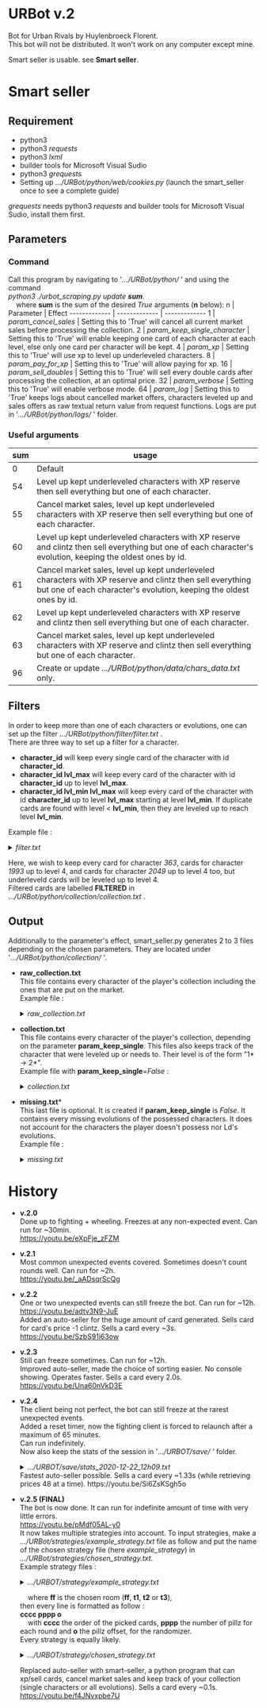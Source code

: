 # URBot v.2
Bot for Urban Rivals by Huylenbroeck Florent.  
This bot will not be distributed. It won't work on any computer except mine.  
  
Smart seller is usable. see **Smart seller**.
  
# Smart seller
## Requirement ##
- python3
- python3  *requests*
- python3  *lxml*
- builder tools for Microsoft Visual Sudio
- python3  *grequests*  
- Setting up *.../URBot/python/web/cookies.py* (launch the smart_seller once to see a complete guide)  

*grequests* needs python3 *requests* and builder tools for Microsoft Visual Sudio, install them first.  
## Parameters ##
### Command ###
Call this program by navigating to '*.../URBot/python/* ' and using the command  
*python3 ./urbot_scraping.py update **sum***.  
&nbsp;&nbsp;&nbsp;&nbsp;where **sum** is the sum of the desired *True* arguments (**n** below):
n  | Parameter | Effect
------------- | ------------- | -------------
 1 | *param_cancel_sales* | Setting this to 'True' will cancel all current market sales before processing the collection.
 2 | *param_keep_single_character* | Setting this to 'True' will enable keeping one card of each character at each level, else only one card per character will be kept.
 4 | *param_xp* | Setting this to 'True' will use xp to level up underleveled characters.
 8 | *param_pay_for_xp* | Setting this to 'True' will allow paying for xp.
 16 | *param_sell_doubles* | Setting this to 'True' will sell every double cards after processing the collection, at an optimal price.
 32 | *param_verbose* | Setting this to 'True' will enable verbose mode.
 64 | *param_log* | Setting this to 'True' keeps logs about cancelled market offers, characters leveled up and sales offers as raw textual return value from request functions. Logs are put in '*.../URBot/python/logs/* ' folder.
### Useful arguments ###
sum  | usage  
------------- | -------------
0 | Default
54 | Level up kept underleveled characters with XP reserve then sell everything but one of each character.
55 | Cancel market sales, level up kept underleveled characters with XP reserve then sell everything but one of each character.
60 | Level up kept underleveled characters with XP reserve and clintz then sell everything but one of each character's evolution, keeping the oldest ones by id.
61 | Cancel market sales, level up kept underleveled characters with XP reserve and clintz then sell everything but one of each character's evolution, keeping the oldest ones by id.
62 | Level up kept underleveled characters with XP reserve and clintz then sell everything but one of each character.
63 | Cancel market sales, level up kept underleveled characters with XP reserve and clintz then sell everything but one of each character.
96 | Create or update *.../URBot/python/data/chars_data.txt* only.  
## Filters ##
In order to keep more than one of each characters or evolutions, one can set up the filter *.../URBot/python/filter/filter.txt* .  
There are three way to set up a filter for a character.  
- **character_id** will keep every single card of the character with id **character_id**.  
- **character_id lvl_max** will keep every card of the character with id **character_id** up to level **lvl_max**.  
- **character_id lvl_min lvl_max** will keep every card of the character with id **character_id** up to level **lvl_max** starting at level **lvl_min**. If duplicate cards are found with level < **lvl_min**, then they are leveled up to reach level **lvl_min**.   

Example file :  
  <details>  
    <summary><i>filter.txt</i></summary>
    
      363  
      1993 4  
      2049 4 4  
  </details>  
  
Here, we wish to keep every card for character *363*, cards for character *1993* up to level 4, and cards for character *2049* up to level 4 too, but underleveld cards will be leveled up to level 4.  
Filtered cards are labelled **FILTERED** in *.../URBot/python/collection/collection.txt* .  
## Output ##
Additionally to the parameter's effect, smart_seller.py generates 2 to 3 files depending on the chosen parameters. They are located under '*.../URBot/python/collection/* '.
- **raw_collection.txt**  
This file contains every character of the player's collection including the ones that are put on the market.  
Example file :
  <details>
    <summary><i>raw_collection.txt</i></summary>

        123 Natrang (x3) 1*-3*  
            616551985 1*  
            616719940 2*  
            129544906 3*  
        124 Sai_San (x4) 1*-4*  
            618514010 1*  
            622856929 2*  
            623232901 3*  
            425765630 4*  
        125 Tatane (x3) 1*-3*  
            615869020 1*  
            622662152 2*  
            170485662 3*  
        126 Nanook (x3) 1*-3*  
            619323141 1*  
            620587122 2*  
            9616941 3*  
        127 Akiko (x3) 1*-3*  
            612725422 1*  
            ...  
            616675942 2*  
        2051 Kola (x2) 1*-4*  
            624165264 1*  
            616559394 4*  
        2052 Gerdah (x4) 2*-5*  
            623219351 2*  
            624242421 3*  
            624165253 4*  
            622159315 5*  
        2053 Jakobs (x2) 1*-3*  
            623215595 1*  
            622160696 3*  
        2054 Matheo (x3) 1*-3*  
            623219356 1*  
            624165283 2*  
            622155128 3*  
        2055 Superpaquito (x2) 1*-4*  
            624165261 1*  
            622161676 4*  
        2056 El_D10S (x1) 3*-5*  
            625715329 5*  
  </details>

- **collection.txt**  
This file contains every character of the player's collection, depending on the parameter **param_keep_single**.
This files also keeps track of the character that were leveled up or needs to. Their level is of the form "1* -> 2*".  
Example file with **param_keep_single**=*False* :
  <details>
    <summary><i>collection.txt</i></summary>

        123 616551985 Natrang 1*  
        123 616719940 Natrang 2*  
        123 129544906 Natrang 3*  
        124 618514010 Sai_San 1*  
        124 622856929 Sai_San 2*  
        124 623232901 Sai_San 3*  
        124 425765630 Sai_San 4*  
        125 615869020 Tatane 1*  
        125 622662152 Tatane 2*  
        125 170485662 Tatane 3*  
        126 619323141 Nanook 1*  
        126 620587122 Nanook 2*  
        126 9616941 Nanook 3*  
        127 612725422 Akiko 1*  
        127 618547639 Akiko 1* -> 2*  
        127 432385009 Akiko 3*  
        128 622898813 Berserkgirl_Cr 1*  
        128 519421601 Berserkgirl_Cr 3*  
        129 615952306 Pino 1*  
        129 433507838 Pino 2*  
        ...  
        2048 616290277 Lom 2*  
        2049 622155131 El_Cascabel 3*  
        2049 624165249 El_Cascabel 4*  
        2049 624152364 El_Cascabel 4* FILTERED
        2049 623456984 El_Cascabel 4* FILTERED
        2049 616644292 El_Cascabel 5*  
        2050 623219354 Drivel 1*  
        2050 616675942 Drivel 2*  
        2051 624165264 Kola 1*  
        2051 616559394 Kola 4*  
        2052 623219351 Gerdah 2*  
        2052 624242421 Gerdah 3*  
        2052 624165253 Gerdah 1* -> 4*  
        2052 622159315 Gerdah 5*  
        2053 623215595 Jakobs 1*  
        2053 622160696 Jakobs 3*  
        2054 623219356 Matheo 1*  
        2054 624165283 Matheo 2*  
        2054 622155128 Matheo 3*  
        2055 624165261 Superpaquito 1*  
        2055 622161676 Superpaquito 4*  
        2056 625715329 El_D10S 5*  
  </details>

- **missing.txt***  
This last file is optional. It is created if **param_keep_single** is *False*. It contains every missing evolutions of the possessed characters. It does not account for the characters the player doesn't possess nor Ld's evolutions.  
Example file :  
  <details>
    <summary><i>missing.txt</i></summary>

      128 Berserkgirl_Cr 2*  
      158 Shawoman_Cr 2*  
      160 Yayoi_Cr 2*  
      162 Rass_Cr 2*  
      166 Zatman_Cr 1*  
      166 Zatman_Cr 2*  
      168 Armanda_Mt 1*  
      168 Armanda_Mt 2*  
      172 Ratanah_Mt 1*  
      172 Ratanah_Mt 2*  
      172 Ratanah_Mt 3*  
      182 Jackie_Cr 2*  
      182 Jackie_Cr 3*  
      187 Vermyn_N 2*  
      189 Lyse_Teria_Mt 1*  
      189 Lyse_Teria_Mt 2*  
      190 Vickie_Cr 2*  
      190 Vickie_Cr 3*  
      195 Lao_Cr 3*  
      195 Lao_Cr 4*  
      ...  
      2026 Palamu 3*  
      2026 Palamu 4*  
      2029 Timbo_K 3*  
      2029 Timbo_K 4*  
      2036 Glaxo 3*  
      2036 Glaxo 4*  
      2037 Miss_Denna 2*  
      2039 Edmund 1*  
      2041 Zinzinxxt 2*  
      2041 Zinzinxxt 3*  
      2043 C-Ortez 3*  
      2044 Banzai 2*  
      2046 Divus 1*  
      2046 Divus 2*  
      2051 Kola 2*  
      2051 Kola 3*  
      2053 Jakobs 2*  
      2055 Superpaquito 2*  
      2055 Superpaquito 3*  
      2056 El_D10S 3*  
      2056 El_D10S 4*  
  </details>

# History
- **v.2.0**  
Done up to fighting + wheeling. Freezes at any non-expected event. Can run for ~30min.  
https://youtu.be/eXpFje_zFZM  
  
- **v.2.1**  
Most common unexpected events covered. Sometimes doesn't count rounds well. Can run for ~2h.  
https://youtu.be/_aADsqrScQg  
  
- **v.2.2**  
One or two unexpected events can still freeze the bot. Can run for ~12h.  
https://youtu.be/adtv3N9-JuE  
Added an auto-seller for the huge amount of card generated. Sells card for card's price -1 clintz. Sells a card every ~3s.  
https://youtu.be/SzbS91i63ow  
  
- **v.2.3**  
Still can freeze sometimes. Can run for ~12h.  
Improved auto-seller, made the choice of sorting easier. No console showing. Operates faster. Sells a card every 2.0s.  
https://youtu.be/Una60nVkD3E  

- **v.2.4**  
The client being not perfect, the bot can still freeze at the rarest unexpected events.  
Added a reset timer, now the fighting client is forced to relaunch after a maximum of 65 minutes.  
Can run indefinitely.  
Now also keep the stats of the session in '*.../URBOT/save/ '*  folder.  
    <details>
      <summary><i>.../URBOT/save/stats_2020-12-22_12h09.txt</i></summary>

        === STATS ===  
        Start    2020/12/21 21:00:57  
        End      2020/12/22 12:09:04  
        Duration            14:37:00  
        Views    1  
        Points   5277  
        Fights   485  
        Wins     252  
        Loses    229  
        Draws    4  
        WR       52%  
        === DEBUG ===  
        Time until next reset (min)                           27min.   
        Winkills $timer > 60                                  28  
        Winkills $timer > 68                                  0  
        Winkills from fight not launching                     0  
        Winkills from ennemy left/already in matchmaking      0  
        Winkills from fight not expiring                      0  
        Winkills from unable to play card                     0  
        Winkills from your missions panel on wheeling client  2  
        Winkill total                                         30  
        =============  
    </details>  
  Fastest auto-seller possible. Sells a card every ~1.33s (while retrieving prices 48 at a time).   
  https://youtu.be/Si6ZsKSgh5o  
  
- **v.2.5 (FINAL)**  
  The bot is now done. It can run for indefinite amount of time with very little errors.  
  https://youtu.be/pMdf05AL-y0  
  It now takes multiple strategies into account. 
  To input strategies, make a *.../URBot/strategies/example_strategy.txt* file as follow and put the name of the chosen strategy file (here *example_strategy*) in *.../URBot/strategies/chosen_strategy.txt*.  
  Example strategy files :  
    <details>  
      <summary><i>.../URBOT/strategy/example_strategy.txt</i></summary>  

          ff
          1234 3333 2  
          2134 3333 2  
          3124 3333 2  
          1324 3333 2  
          2314 3333 2  
          3214 3333 2  
          3241 3333 2  
          2341 3333 2  
          4321 3333 2  
          3421 3333 2  
          2431 3333 2  
          4231 3333 2  
          4132 3333 2  
          1432 3333 2  
          3412 3333 2  
          4312 3333 2  
          1342 3333 2  
          3142 3333 2  
          2143 3333 2  
          1243 3333 2  
          4213 3333 2  
          2413 3333 2  
          1423 3333 2  
          4123 3333 2  
     </details>  
    
  &nbsp;&nbsp;&nbsp;&nbsp;where **ff** is the chosen room (**ff**, **t1**, **t2** or **t3**),  
  then every line is formatted as follow :  
  **cccc pppp o**  
  &nbsp;&nbsp;&nbsp;&nbsp;with  **cccc** the order of the picked cards, **pppp** the number of pillz for each round and **o** the pillz offset, for the randomizer.  
  Every strategy is equally likely.  

    <details>  
       <summary><i>.../URBOT/strategy/chosen_strategy.txt</i></summary>  

          example_strategy  
    </details>   
      
  Replaced auto-seller  with smart-seller, a python program that can xp/sell cards, cancel market sales and keep track of your collection (single characters or all evolutions). Sells a card every ~0.1s.  
  https://youtu.be/f4JNvxpbe7U   
